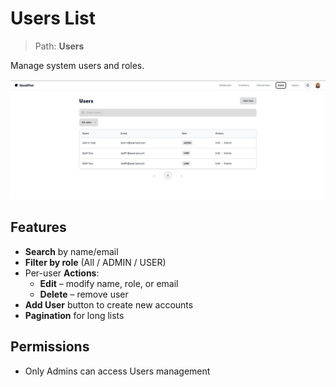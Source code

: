 # Users List

> Path: **Users**

Manage system users and roles.

![Users](../screenshots/Users.png)

## Features
- **Search** by name/email
- **Filter by role** (All / ADMIN / USER)
- Per-user **Actions**:
  - **Edit** – modify name, role, or email
  - **Delete** – remove user
- **Add User** button to create new accounts
- **Pagination** for long lists

## Permissions
- Only Admins can access Users management
